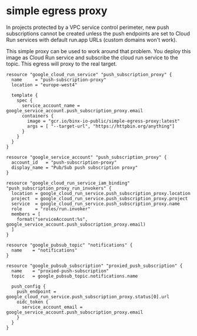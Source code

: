 simple egress proxy
==================
In projects protected by a VPC service control perimeter, new push subscriptions cannot be created unless the push 
endpoints are set to Cloud Run services with default run.app URLs (custom domains won't work). 

This simple proxy can be used to work around that problem. You deploy this image as Cloud Run service and subscribe the
cloud run service to the topic. This egress will proxy to the real target.

```hcl
resource "google_cloud_run_service" "push_subscription_proxy" {
  name     = "push-subscription-proxy"
  location = "europe-west4"

  template {
    spec {
      service_account_name = google_service_account.push_subscription_proxy.email
      containers {
        image = "gcr.io/binx-io-public/simple-egress-proxy:latest"
        args = [ "--target-url", "https://httpbin.org/anything"]
      }
    }
  }
}

resource "google_service_account" "push_subscription_proxy" {
  account_id   = "push-subscription-proxy"
  display_name = "Pub/Sub push subscription proxy"
}

resource "google_cloud_run_service_iam_binding" "push_subscription_proxy_run_invokers" {
  location = google_cloud_run_service.push_subscription_proxy.location
  project  = google_cloud_run_service.push_subscription_proxy.project
  service  = google_cloud_run_service.push_subscription_proxy.name
  role     = "roles/run.invoker"
  members = [
    format("serviceAccount:%s", google_service_account.push_subscription_proxy.email)
  ]
}

```

```hcl
resource "google_pubsub_topic" "notifications" {
  name    = "notifications"
}

resource "google_pubsub_subscription" "proxied_push_subscription" {
  name    = "proxied-push-subscription"
  topic   = google_pubsub_topic.notifications.name

  push_config {
    push_endpoint = google_cloud_run_service.push_subscription_proxy.status[0].url
    oidc_token {
      service_account_email = google_service_account.push_subscription_proxy.email
    }
  }
}
```
